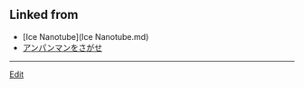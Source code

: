 ## Linked from

* [Ice Nanotube](Ice Nanotube.md)
* [アンパンマンをさがせ](アンパンマンをさがせ.md)


----
[Edit](https://github.com/vitroid/vitroid.github.io/blob/master/MD/code.md)
